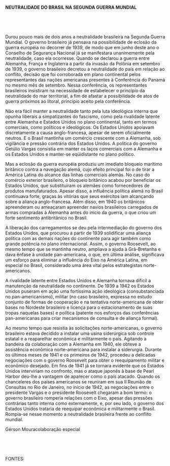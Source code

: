 **NEUTRALIDADE DO BRASIL NA SEGUNDA GUERRA MUNDIAL**

 

 

Durou pouco mais de dois anos a neutralidade brasileira na Segunda
Guerra Mundial. O governo brasileiro já pensava na possibilidade de
eclosão da guerra européia no decorrer de 1939, de modo que em junho
deste ano o Conselho de Segurança Nacional já se manifestara
unanimemente pela neutralidade, caso ela ocorresse. Quando se declarou a
guerra entre Alemanha, França e Inglaterra a partir da invasão da
Polônia em setembro de 1939, o governo brasileiro decretou a
neutralidade do país em relação ao conflito, decisão que foi corroborada
em plano continental pelos representantes das nações americanas
presentes à Conferência do Panamá no mesmo mês de setembro. Nessa
conferência, os representantes brasileiros insistiram na necessidade de
estabelecer o princípio da neutralidade do mar territorial, a fim de
afastar a possibilidade de atos de guerra próximos ao litoral, princípio
aceito pela conferência.

Não era fácil manter a neutralidade tanto pela luta ideológica interna
que opunha liberais a simpatizantes do fascismo, como pela rivalidade
latente entre Alemanha e Estados Unidos no plano continental, tanto em
termos comerciais, como políticos e ideológicos. Os Estados Unidos
apoiavam discretamente a causa anglo-francesa, apesar de serem
oficialmente neutros. E o Brasil mantinha um comércio crescente com a
Alemanha, sob vigilância e pressão contrária dos Estados Unidos. A
política do governo Getúlio Vargas consistia em manter os laços
comerciais com a Alemanha e os Estados Unidos e manter-se eqüidistante
no plano político.

Mas a eclosão da guerra européia produziu um imediato bloqueio marítimo
britânico contra a navegação alemã, cujo efeito principal foi o de tirar
a América Latina do alcance das linhas comerciais alemãs. No caso do
comércio exterior brasileiro, o bloqueio britânico acabou por beneficiar
os Estados Unidos, que substituíram os alemães como fornecedores de
produtos manufaturados. Apesar disso, a influência política alemã no
Brasil continuava forte, graças às vitórias que seus exércitos iam
alcançando sobre a aliança anglo-francesa. Além disso, em 1940 os
britânicos apreenderam ou ameaçaram apreender navios brasileiros
carregados de armas compradas à Alemanha antes do início da guerra, o
que criou um forte sentimento antibritânico no Brasil.

A liberação dos carregamentos se deu pela intermediação do governo dos
Estados Unidos, que procurou a partir de 1939 solidificar uma aliança
política com as demais nações do continente para agir também como grande
potência no plano internacional. Assim, o governo Roosevelt, ao mesmo
tempo que se mantinha neutro, ampliava a ajuda à Grã-Bretanha e dava
ênfase à unidade pan-americana, o que, em última análise, significava um
esforço para eliminar a influência do Eixo na América Latina, em
especial no Brasil, considerado uma área vital pelos estrategistas
norte-americanos.

A rivalidade latente entre Estados Unidos e Alemanha tornava difícil a
manutenção da neutralidade no continente. De 1939 a 1942 os Estados
Unidos puseram em ação uma fortíssima ação ideológica (consubstanciada
no pan-americanismo), militar (no caso brasileiro, expressa no estudo
conjunto de formas de cooperação e na tentativa norte-americana de obter
bases no Nordeste brasileiro e licença para o estacionamento de suas
tropas naquelas bases) e política (patente nos esforços das conferências
pan-americanas para criar mecanismos de consulta e de aliança formal).

Ao mesmo tempo que resistia às solicitações norte-americanas, o governo
brasileiro estava decidido a instalar uma usina siderúrgica sob controle
estatal e a reaparelhar econômica e militarmente o país. Agitando a
bandeira da colaboração com a Alemanha em 1940, ele obteve a assistência
econômica norte-americana para instalar a siderurgia. Durante os últimos
meses de 1941 e os primeiros de 1942, procedeu a delicadas negociações
com o governo Roosevelt para obter o reequipamento militar e econômico
desejado. Em fins de 1941 já se tornara evidente que os Estados Unidos
interviriam no confronto, mas o ataque japonês à base de Pearl Harbor
deu-lhe a vantagem de aparecer como o país atacado. Quando os
chanceleres dos países americanos se reuniram em sua II Reunião de
Consultas no Rio de Janeiro, no início de 1942, as negociações entre o
presidente Vargas e o presidente Roosevelt chegaram a bom termo: o
governo brasileiro romperia relações com o Eixo, apesar das pressões
contrárias tanto interna como externamente, e, por seu lado, o governo
dos Estados Unidos trataria de reequipar econômica e militarmente o
Brasil. Rompia-se nesse momento a neutralidade brasileira frente ao
conflito mundial.

Gérson Mouracolaboração especial

 

 

FONTES:

 
